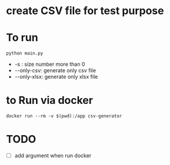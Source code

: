 # create CSV file for test purpose

# To run 
```
python main.py
```

- -s : size number more than 0
- --only-csv: generate only csv file
- --only-xlsx: generate only xlsx file
  

# to Run via docker
```
docker run --rm -v $(pwd):/app csv-generator
```

# TODO
- [ ] add argument when run docker